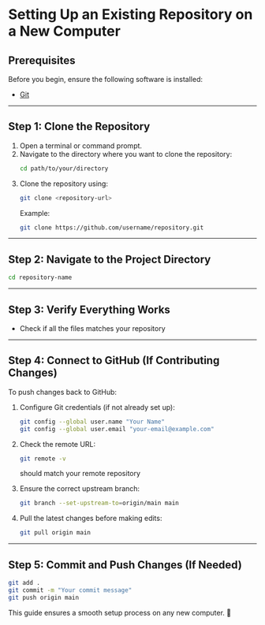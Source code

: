 # Setting Up an Existing Repository on a New Computer

## Prerequisites

Before you begin, ensure the following software is installed:

- [Git](https://git-scm.com/downloads)

---

## Step 1: Clone the Repository

1. Open a terminal or command prompt.
2. Navigate to the directory where you want to clone the repository:
   ```sh
   cd path/to/your/directory
   ```
3. Clone the repository using:
   ```sh
   git clone <repository-url>
   ```
   Example:
   ```sh
   git clone https://github.com/username/repository.git
   ```

---

## Step 2: Navigate to the Project Directory

```sh
cd repository-name
```

---

## Step 3: Verify Everything Works

- Check if all the files matches your repository

---

## Step 4: Connect to GitHub (If Contributing Changes)

To push changes back to GitHub:

1. Configure Git credentials (if not already set up):
   ```sh
   git config --global user.name "Your Name"
   git config --global user.email "your-email@example.com"
   ```
2. Check the remote URL:

   ```sh
   git remote -v
   ```

   should match your remote repository

3. Ensure the correct upstream branch:
   ```sh
   git branch --set-upstream-to=origin/main main
   ```
4. Pull the latest changes before making edits:
   ```sh
   git pull origin main
   ```

---

## Step 5: Commit and Push Changes (If Needed)

```sh
git add .
git commit -m "Your commit message"
git push origin main
```

This guide ensures a smooth setup process on any new computer. 🚀

